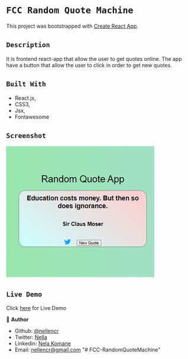 # `FCC Random Quote Machine`


This project was bootstrapped with [Create React App](https://github.com/facebook/create-react-app).


## `Description`
It is frontend react-app that allow the user to get quotes online. The app have a button that allow the user to click in order to get new quotes.


## `Built With`

- React.js,
- CSS3,
- Jsx,
- Fontawesome


## `Screenshot`
![Screenshoot](src/images/screen.r.png)



## `Live Demo`
 Click [here](https://mystifying-tereshkova-9e3c32.netlify.app) for Live Demo


👤 **Author**

- Github: [@nellencr](https://github.com/nellencr)
- Twitter: [Nella](https://twitter.com/Nella75794271)
- Linkedin: [Nela Komane](https://www.linkedin.com/in/nela-komane-8866b9192/)
- Email: nellencr@gmail.com
"# FCC-RandomQuoteMachine" 
